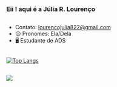 ### Eii ! aqui é a Júlia R. Lourenço


##

- Contato: lourencojulia822@gmail.com
- 😉 Pronomes: Ela/Dela
- 🖥️ Estudante de ADS

##
[![Top Langs](https://github-readme-stats.vercel.app/api/top-langs/?username=ju019&layout=donut)](https://github.com/anuraghazra/github-readme-stats)

##
<div>
  <a href="https://www.linkedin.com/feed/" target="_blank"><img src="https://img.shields.io/badge/-LinkedIn-%230077B5?style=for-the-badge&logo=linkedin&logoColor=white" target="_blank"></a> 
</div>
